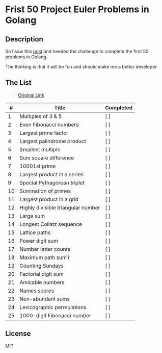 # Frist 50 Project Euler Problems in Golang

## Description

So I saw this [post](https://blog.usejournal.com/consider-yourself-a-developer-you-should-solve-the-project-euler-problems-ed8d13397c9c)
and heeded the challenge to complete the first 50 problems in Golang.

The thinking is that it will be fun and should make me a better developer

## The List

> [Original Link](https://projecteuler.net/archives)

| #  | Title                              | Completed |
| -  | -----                              | --------- |
| 1  | Multiples of 3 & 5                 | [ ]       |
| 2  | Even Fibonacci numbers             | [ ]       |
| 3  | Largest prime factor               | [ ]       |
| 4  | Largest palindrome product         | [ ]       |
| 5  | Smallest multiple                  | [ ]       |
| 6  | Sum square difference              | [ ]       |
| 7  | 10001st prime                      | [ ]       |
| 8  | Largest product in a series        | [ ]       |
| 9  | Special Pythagorean triplet        | [ ]       |
| 10 | Summation of primes                | [ ]       |
| 11 | Largest product in a grid          | [ ]       |
| 12 | Highly divisible triangular number | [ ]       |
| 13 | Large sum                          | [ ]       |
| 14 | Longest Collatz sequence           | [ ]       |
| 15 | Lattice paths                      | [ ]       |
| 16 | Power digit sum                    | [ ]       |
| 17 | Number letter counts               | [ ]       |
| 18 | Maximum path sum I                 | [ ]       |
| 19 | Counting Sundays                   | [ ]       |
| 20 | Factorial digit sum                | [ ]       |
| 21 | Amicable numbers                   | [ ]       |
| 22 | Names scores                       | [ ]       |
| 23 | Non-abundant sums                  | [ ]       |
| 24 | Lexicographic permulations         | [ ]       |
| 25 | 1000-digit Fibonacci number        | [ ]       |

## License

MIT
